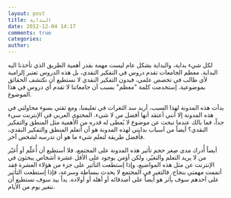 ```yaml
---
layout: post
title: البداية
date: 2012-12-04 14:17
comments: true
categories:
author:
---
```


لكل شيء بداية، والبداية بشكل عام ليست مهمة بقدر أهمية الطريق الذي تأخذنا اليه البداية. معظم الجامعات تقدم دروس في التفكير النقدي، بل هذه الدروس تعتبر إلزامية لأي طالب في تخصص علمي، فبدون التفكير النقدي لا نستطيع أن نكتشف الحقائق بموضوعية. إستخدمت كلمة "معظم" بسبب أن جامعاتنا لا تقدم أي دروس في هذا الموضوع.

بدأت هذه المدونة لهذا السبب، أريد سد الثغرات في تعليمنا، ومع ثقتي بسوء محاولتي في هذه المدونة إلا أنني أعتقد أنها أفضل من لا شيء. المحتوى العربي في الإنترنت سيء جداً، فما بالك عندما تبحث عن موضوع لا يُعطى له قدره من الأهمية مثل المنطق والتفكير النقدي؟ أيضاً من أسباب بدايتي لهذه المدونة هو أن أتعلم المنطق والتفكير النقدي، فأفضل طريقة لتعلم شيء ما هو أن تدرسه لشخص آخر.


أيضاً أُدرك مدى صِغر حجم تأثير هذه المدونة على المجتمع، فلا أستطيع أن أُعلّم أو أُغيّر من لا يريد التعلم والتغيُر، ولكن أؤمن بوجود على الأقل عشرة أشخاص يبحثون في الإنترنت عن مثل هذه المواضيع، وإذا إستطعت التأثير على جزء من هؤلاء العشرة فقد أتممت مهمتي بنجاح. فالتغير في المجتمع لا يحدث ببساطة وسرعة، فإذا إستطعت التأثير على أحدهم سوف يأثر هو أيضاً على أصدقائه أو أهله أو أولاده. يداً بيد سوف نستطيع أن نتغير يوم من الأيام.

